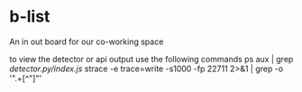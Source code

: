 # b-list
An in out board for our co-working space

to view  the detector or api output use the following commands
ps aux | grep *detector.py/index.js*
strace -e trace=write -s1000 -fp 22711 2>&1 | grep -o '".\+[^"]"'